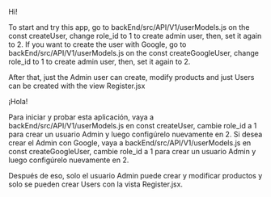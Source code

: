 Hi! 

To start and try this app, go to backEnd/src/API/V1/userModels.js on the const createUser, change role_id to 1 to create admin user, then, set it again to 2.
If you want to create the user with Google,  go to backEnd/src/API/V1/userModels.js on the const createGoogleUser, change role_id to 1 to create admin user, then, set it again to 2.

After that, just the Admin user can create, modify products and just Users can be created with the view Register.jsx



¡Hola!

Para iniciar y probar esta aplicación, vaya a backEnd/src/API/V1/userModels.js en const createUser, cambie role_id a 1 para crear un usuario Admin y luego configúrelo nuevamente en 2.
Si desea crear el Admin con Google, vaya a backEnd/src/API/V1/userModels.js en const createGoogleUser, cambie role_id a 1 para crear un usuario Admin y luego configúrelo nuevamente en 2.

Después de eso, solo el usuario Admin puede crear y modificar productos y solo se pueden crear Users con la vista Register.jsx.
